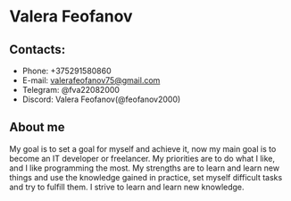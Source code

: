 # Valera Feofanov

## Contacts:
* Phone: +375291580860
* E-mail: valerafeofanov75@gmail.com
* Telegram: @fva22082000
* Discord: Valera Feofanov(@feofanov2000)

## About me 
My goal is to set a goal for myself and achieve it, now my main goal is to become an IT developer or freelancer. My priorities are to do what I like, and I like programming the most. My strengths are to learn and learn new things and use the knowledge gained in practice, set myself difficult tasks and try to fulfill them. I strive to learn and learn new knowledge.